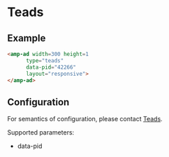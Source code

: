 <!---
Copyright 2015 The AMP HTML Authors. All Rights Reserved.

Licensed under the Apache License, Version 2.0 (the "License");
you may not use this file except in compliance with the License.
You may obtain a copy of the License at

      http://www.apache.org/licenses/LICENSE-2.0

Unless required by applicable law or agreed to in writing, software
distributed under the License is distributed on an "AS-IS" BASIS,
WITHOUT WARRANTIES OR CONDITIONS OF ANY KIND, either express or implied.
See the License for the specific language governing permissions and
limitations under the License.
-->

# Teads

## Example

```html
<amp-ad width=300 height=1
      type="teads"
      data-pid="42266"
      layout="responsive">
</amp-ad>
```

## Configuration

For semantics of configuration, please contact [Teads](http://teads.tv/fr/contact/).

Supported parameters:

- data-pid
